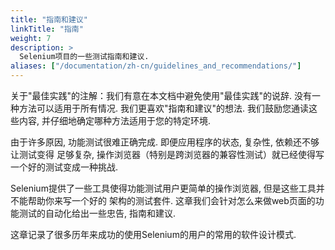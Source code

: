 ```yaml
---
title: "指南和建议"
linkTitle: "指南"
weight: 7
description: >
  Selenium项目的一些测试指南和建议.
aliases: ["/documentation/zh-cn/guidelines_and_recommendations/"]  
---
```



关于"最佳实践"的注解：我们有意在本文档中避免使用"最佳实践"的说辞. 
没有一种方法可以适用于所有情况. 
我们更喜欢"指南和建议"的想法. 
我们鼓励您通读这些内容, 并仔细地确定哪种方法适用于您的特定环境. 

由于许多原因, 功能测试很难正确完成. 即便应用程序的状态, 复杂性, 依赖还不够让测试变得
足够复杂, 操作浏览器（特别是跨浏览器的兼容性测试）就已经使得写一个好的测试变成一种挑战. 

Selenium提供了一些工具使得功能测试用户更简单的操作浏览器, 但是这些工具并不能帮助你来写一个好的
架构的测试套件. 这章我们会针对怎么来做web页面的功能测试的自动化给出一些忠告, 指南和建议. 

这章记录了很多历年来成功的使用Selenium的用户的常用的软件设计模式. 
